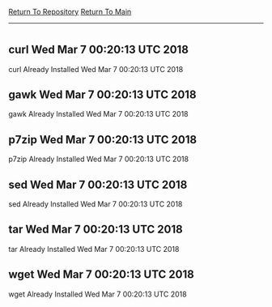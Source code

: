 [Return To Repository](https://github.com/deathbybandaid/piholeparser/)
[Return To Main](https://github.com/deathbybandaid/piholeparser/blob/master/RecentRunLogs/Mainlog.md)
____________________________________
# 
## curl Wed Mar 7 00:20:13 UTC 2018
curl Already Installed Wed Mar 7 00:20:13 UTC 2018
## gawk Wed Mar 7 00:20:13 UTC 2018
gawk Already Installed Wed Mar 7 00:20:13 UTC 2018
## p7zip Wed Mar 7 00:20:13 UTC 2018
p7zip Already Installed Wed Mar 7 00:20:13 UTC 2018
## sed Wed Mar 7 00:20:13 UTC 2018
sed Already Installed Wed Mar 7 00:20:13 UTC 2018
## tar Wed Mar 7 00:20:13 UTC 2018
tar Already Installed Wed Mar 7 00:20:13 UTC 2018
## wget Wed Mar 7 00:20:13 UTC 2018
wget Already Installed Wed Mar 7 00:20:13 UTC 2018
